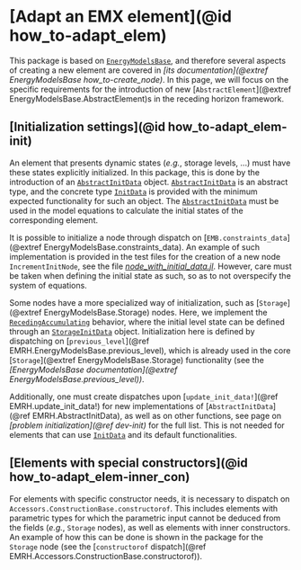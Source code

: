 # [Adapt an EMX element](@id how_to-adapt_elem)

This package is based on [`EnergyModelsBase`](https://energymodelsx.github.io/EnergyModelsBase.jl/), and therefore several aspects of creating a new element are covered in *[its documentation](@extref EnergyModelsBase how_to-create_node)*.
In this page, we will focus on the specific requirements for the introduction of new [`AbstractElement`](@extref EnergyModelsBase.AbstractElement)s in the receding horizon framework.

## [Initialization settings](@id how_to-adapt_elem-init)

An element that presents dynamic states (*e.g.*, storage levels, ...) must have these states explicitly initialized.
In this package, this is done by the introduction of an [`AbstractInitData`](@ref) object.
[`AbstractInitData`](@ref) is an abstract type, and the concrete type [`InitData`](@ref) is provided with the minimum expected functionality for such an object.
The [`AbstractInitData`](@ref) must be used in the model equations to calculate the initial states of the corresponding element.

It is possible to initialize a node through dispatch on [`EMB.constraints_data`](@extref EnergyModelsBase.constraints_data).
An example of such implementation is provided in the test files for the creation of a new node `IncrementInitNode`, see the file *[node_with_initial_data.jl](https://gitlab.sintef.no/idesignres/wp-2/energymodelsrechorizon.jl/-/blob/main/examples/node_with_initial_data.jl)*.
However, care must be taken when defining the initial state as such, so as to not overspecify the system of equations.

Some nodes have a more specialized way of initialization, such as [`Storage`](@extref EnergyModelsBase.Storage) nodes.
Here, we implement the [`RecedingAccumulating`](@ref) behavior, where the initial level state can be defined through an [`StorageInitData`](@ref) object.
Initialization here is defined by dispatching on [`previous_level`](@ref EMRH.EnergyModelsBase.previous_level), which is already used in the core [`Storage`](@extref EnergyModelsBase.Storage) functionality (see the *[EnergyModelsBase documentation](@extref EnergyModelsBase.previous_level))*.

Additionally, one must create dispatches upon [`update_init_data!`](@ref EMRH.update_init_data!) for new implementations of [`AbstractInitData`](@ref EMRH.AbstractInitData), as well as on other functions, see page on *[problem initialization](@ref dev-init)* for the full list.
This is not needed for elements that can use [`InitData`](@ref) and its default functionalities.

## [Elements with special constructors](@id how_to-adapt_elem-inner_con)

For elements with specific constructor needs, it is necessary to dispatch on `Accessors.ConstructionBase.constructorof`.
This includes elements with parametric types for which the parametric input cannot be deduced from the fields (*e.g.*, `Storage` nodes), as well as elements with inner constructors.
An example of how this can be done is shown in the package for the `Storage` node (see the [`constructorof` dispatch](@ref EMRH.Accessors.ConstructionBase.constructorof)).
